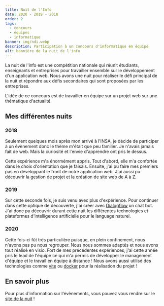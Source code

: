 ```yaml
---
title: Nuit de l'Info
date: 2020 - 2019 - 2018
order: 2
tags:
  - concours
  - équipes
  - informatique
banner: img/ndi.webp
description: Participation à un concours d'informatique en équipe
alt: bannière de la nuit de l'info
---
```


La nuit de l'info est une compétition nationale qui réunit étudiants, enseignants et entreprises pour travailler ensemble sur le développement d'un application web. Nous avons une nuit pour réaliser le défi principal de la nuit et répondre aux défis secondaires qui sont proposées par les entreprises.

L'idée de ce concours est de travailler en équipe sur un projet web sur une thématique d'actualité.

## Mes différentes nuits

### 2018

Seulement quelques mois après mon arrivé à l'INSA, je décide de participer à un évènement donc le thème m'était que peu familier. Je n'avais jamais fait de web. Mais la curiosité et l'envie d'apprendre ont pris le dessus.

Cette expérience m'a énormément appris. Tout d'abord, elle m'a confortée dans le choix d'orientation que je faisais. Ensuite, j'ai pu faire mes premiers pas en développant le front de notre application web. J'ai aussi pu découvrir la gestion de projet et la création de site web de A à Z.

### 2019

Sur cette seconde fois, je suis venu avec plus d'expérience. Pour continuer dans cette optique de découverte, j'ai créer avec [Dialogflow](https://dialogflow.cloud.google.com/) un chat bot. J'ai donc pu découvrir durant cette nuit les différentes technologies et plateformes d'intelligence artificielle pour le language naturel.

### 2020

Cette fois-ci fût très particulière puisque, en plein confinement, nous n'avons pas pu nous regrouper. Nous nous sommes adaptés et nous avons tout réalisé en visio. Fort de mes précédentes expériences, j'ai cette année pris le lead de l'équipe ce qui m'a permis de développer le management d'équipe et le travail en équipe à distance ! Nous avons aussi utilisé des technologies comme [vite](https://vitejs.dev/) ou [docker](https://www.docker.com/) pour la réalisation du projet !

## En savoir plus

Pour plus d'information sur l'évènements, vous pouvez vous rendre sur le [site de la nuit](https://www.nuitdelinfo.com/) !
